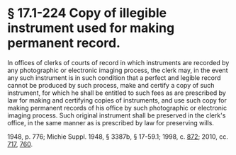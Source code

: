 # § 17.1-224 Copy of illegible instrument used for making permanent record.

<p>In offices of clerks of courts of record in which instruments are recorded by any photographic or electronic imaging process, the clerk may, in the event any such instrument is in such condition that a perfect and legible record cannot be produced by such process, make and certify a copy of such instrument, for which he shall be entitled to such fees as are prescribed by law for making and certifying copies of instruments, and use such copy for making permanent records of his office by such photographic or electronic imaging process. Such original instrument shall be preserved in the clerk's office, in the same manner as is prescribed by law for preserving wills.</p><p>1948, p. 776; Michie Suppl. 1948, § 3387b, § 17-59.1; 1998, c. <a href='http://lis.virginia.gov/cgi-bin/legp604.exe?981+ful+CHAP0872'>872</a>; 2010, cc. <a href='http://lis.virginia.gov/cgi-bin/legp604.exe?101+ful+CHAP0717'>717</a>, <a href='http://lis.virginia.gov/cgi-bin/legp604.exe?101+ful+CHAP0760'>760</a>.</p>